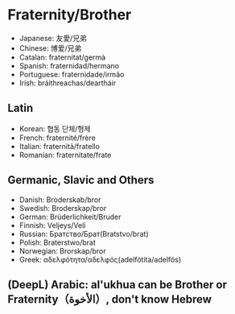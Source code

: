 # Fraternity/Brother

- Japanese: 友愛/兄弟
- Chinese: 博爱/兄弟
- Catalan: fraternitat/germà
- Spanish: fraternidad/hermano
- Portuguese: fraternidade/irmão
- Irish: bráithreachas/deartháir

## Latin

- Korean: 협동 단체/형제
- French: fraternité/frère
- Italian: fraternità/fratello
- Romanian: fraternitate/frate

## Germanic, Slavic and Others 

- Danish: Broderskab/bror
- Swedish: Broderskap/bror
- German: Brüderlichkeit/Bruder
- Finnish: Veljeys/Veli
- Russian: Братство/Брат(Bratstvo/brat)
- Polish: Braterstwo/brat
- Norwegian: Brorskap/bror
- Greek: αδελφότητα/αδελφός(adelfótita/adelfós)

## (DeepL) Arabic: al'ukhua can be Brother or Fraternity（الأخوة）, don't know Hebrew
